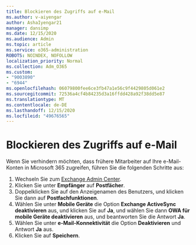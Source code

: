 ```yaml
---
title: Blockieren des Zugriffs auf e-Mail
ms.author: v-aiyengar
author: AshaIyengar21
manager: dansimp
ms.date: 12/15/2020
ms.audience: Admin
ms.topic: article
ms.service: o365-administration
ROBOTS: NOINDEX, NOFOLLOW
localization_priority: Normal
ms.collection: Adm_O365
ms.custom:
- "9003890"
- "6944"
ms.openlocfilehash: 06079800fee6ce3fb47a1e56c9f4429805d061e2
ms.sourcegitcommit: 72536a4cf4b84235d3a16ffdd428a92f38dd5e87
ms.translationtype: MT
ms.contentlocale: de-DE
ms.lasthandoff: 12/15/2020
ms.locfileid: "49676565"
---
```

# <a name="block-access-to-email"></a>Blockieren des Zugriffs auf e-Mail

Wenn Sie verhindern möchten, dass frühere Mitarbeiter auf Ihre e-Mail-Konten in Microsoft 365 zugreifen, führen Sie die folgenden Schritte aus:

1. Wechseln Sie zum [Exchange Admin Center](https://go.microsoft.com/fwlink/?linkid=2138629).
1. Klicken Sie unter **Empfänger** auf **Postfächer**.
1. Doppelklicken Sie auf den Anzeigenamen des Benutzers, und klicken Sie dann auf **Postfachfunktionen**.
1. Wählen Sie unter **Mobile Geräte** die Option **Exchange ActiveSync deaktivieren** aus, und klicken Sie auf **Ja**, und wählen Sie dann **OWA für mobile Geräte deaktivieren** aus, und beantworten Sie die Antwort **Ja**.
1. Wählen Sie unter **e-Mail-Konnektivität** die Option **Deaktivieren** und Antwort **Ja** aus.
1. Klicken Sie auf **Speichern**.
